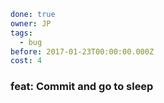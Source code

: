 ```yaml
done: true
owner: JP
tags:
  - bug
before: 2017-01-23T00:00:00.000Z
cost: 4
```

### feat: Commit and go to sleep
